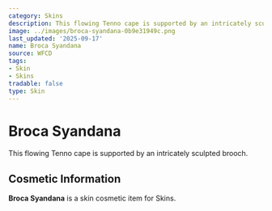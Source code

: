 ```yaml
---
category: Skins
description: This flowing Tenno cape is supported by an intricately sculpted brooch.
image: ../images/broca-syandana-0b9e31949c.png
last_updated: '2025-09-17'
name: Broca Syandana
source: WFCD
tags:
- Skin
- Skins
tradable: false
type: Skin
---
```


# Broca Syandana

This flowing Tenno cape is supported by an intricately sculpted brooch.

## Cosmetic Information

**Broca Syandana** is a skin cosmetic item for Skins.

